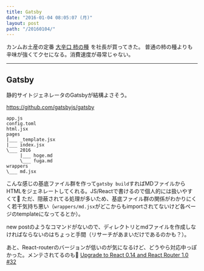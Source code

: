 ```yaml
---
title: Gatsby
date: "2016-01-04 08:05:07 (月)"
layout: post
path: "/20160104/"
---
```


カンムお土産の定番 <a rel="nofollow" href="http://www.amazon.co.jp/gp/product/B007PNXIMM/ref=as_li_ss_tl?ie=UTF8&camp=247&creative=7399&creativeASIN=B007PNXIMM&linkCode=as2&tag=ideyuta-22">大辛口 柿の種</a><img src="http://ir-jp.amazon-adsystem.com/e/ir?t=ideyuta-22&l=as2&o=9&a=B007PNXIMM" width="1" height="1" border="0" alt="" style="border:none !important; margin:0px !important;" /> を社長が買ってきた。
普通の柿の種よりも辛味が強くてクセになる。消費速度が尋常じゃない。

---

## Gatsby

静的サイトジェネレータのGatsbyが結構よさそう。

https://github.com/gatsbyjs/gatsby

```
app.js
config.toml
html.jsx
pages
|___ _template.jsx
|___ index.jsx
\___ 2016
     |___ hoge.md
     \___ fuga.md
wrappers
\___ md.jsx
```

こんな感じの基底ファイル群を作って`gatsby build`すればMDファイルからHTMLをジェネレートしてくれる。JS/Reactで書けるので個人的には扱いやすくて🙆 ただ、隠蔽されてる処理が多いため、基底ファイル群の関係がわかりにくく若干気持ち悪い（`wrappers/md.jsx`がどこからもimportされてないけど各ページのtemplateになってるとか）。

new postのようなコマンドがないので、ディレクトリとmdファイルを作成しなければならないのはちょっと手間（リサーチがあまいだけであるのかも？）。

あと、React-routerのバージョンが低いのが気になるけど、どうやら対応中っぽかった。メンテされてるのも🙆
[Upgrade to React 0.14 and React Router 1.0 #32](https://github.com/gatsbyjs/gatsby/issues/32)
